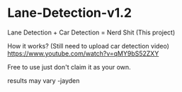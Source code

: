 # Lane-Detection-v1.2

Lane Detection + Car Detection = Nerd Shit (This project)

How it works? (Still need to upload car detection video) https://www.youtube.com/watch?v=qMY9bS52ZXY


Free to use just don't claim it as your own.





results may vary 
-jayden
